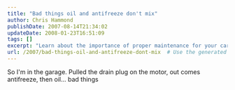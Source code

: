 ```yaml
---
title: "Bad things oil and antifreeze don't mix"
author: Chris Hammond
publishDate: 2007-08-14T21:34:02
updateDate: 2008-01-23T16:51:09
tags: []
excerpt: "Learn about the importance of proper maintenance for your car's engine by understanding how to drain and replace fluids to avoid damage."
url: /2007/bad-things-oil-and-antifreeze-dont-mix  # Use the generated URL with year
---
```

<p>So I'm in the garage. Pulled the drain plug on the motor, out comes antifreeze, then oil... bad things</p>

